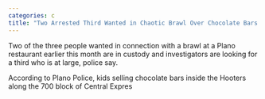 ```yaml
---
categories: c
title: "Two Arrested Third Wanted in Chaotic Brawl Over Chocolate Bars at Hooters"
---
```


Two of the three people wanted in connection with a brawl at a Plano restaurant earlier this month are in custody and investigators are looking for a third who is at large, police say.



According to Plano Police, kids selling chocolate bars inside the Hooters along the 700 block of Central Expres